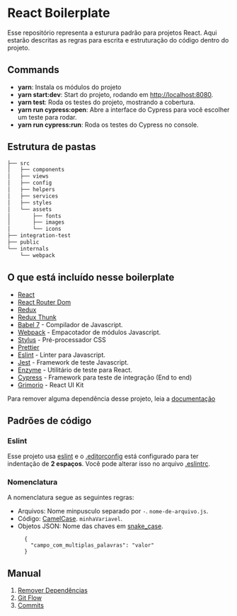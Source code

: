 # React Boilerplate

Esse repositório representa a esturura padrão para projetos React. Aqui estarão descritas as regras para escrita e estruturação do código dentro do projeto.

## Commands

* **yarn**: Instala os módulos do projeto
* **yarn start:dev**: Start do projeto, rodando em [http://localhost:8080](http://localhost:8080).
* **yarn test**: Roda os testes do projeto, mostrando a cobertura.
* **yarn run cypress:open**: Abre a interface do Cypress para você escolher um teste para rodar.
* **yarn run cypress:run**: Roda os testes do Cypress no console.

## Estrutura de pastas

```sh
├── src
│   ├── components
│   ├── views
│   ├── config
│   ├── helpers
│   ├── services
│   ├── styles
│   └── assets
│       ├── fonts
│       ├── images
│       └── icons
├── integration-test
├── public
└── internals
    └── webpack
```

## O que está incluído nesse boilerplate

- [React](https://facebook.github.io/react/)
- [React Router Dom](https://github.com/ReactTraining/react-router)
- [Redux](http://redux.js.org/docs/introduction/)
- [Redux Thunk](http://redux.js.org/docs/introduction/)
- [Babel 7](https://babeljs.io/) - Compilador de Javascript.
- [Webpack](https://webpack.github.io/) - Empacotador de módulos Javascript.
- [Stylus](http://stylus-lang.com/) - Pré-processador CSS
- [Prettier](https://prettier.io/)
- [Eslint](http://eslint.org/) - Linter para Javascript.
- [Jest](https://jestjs.io/) - Framework de teste Javascript.
- [Enzyme](http://airbnb.io/enzyme/) - Utilitário de teste para React.
- [Cypress](https://www.cypress.io/) - Framework para teste de integração (End to end)
- [Grimorio](https://github.com/b2wads/grimorio-ui) - React UI Kit

Para remover alguma dependência desse projeto, leia a [documentação](./docs/01-remove-dependencies.md)

## Padrões de código

### Eslint

Esse projeto usa [eslint](http://eslint.org/) e o [.editorconfig](http://editorconfig.org/) está configurado para ter indentação de **2 espaços**. Você pode alterar isso no arquivo [.eslintrc](https://github.com/lyef/lyef-redux-boilerplate/blob/master/.eslintrc#L16).


### Nomenclatura

A nomenclatura segue as seguintes regras:

 - Arquivos: Nome minpusculo separado por `-`. `nome-de-arquivo.js`.
 - Código: [CamelCase](https://pt.wikipedia.org/wiki/CamelCase). `minhaVariavel`.
 - Objetos JSON: Nome das chaves em [snake_case](https://en.wikipedia.org/wiki/Snake_case).
    ```
      {
        "campo_com_multiplas_palavras": "valor"
      }
    ```

## Manual

1. [Remover Dependências](./docs/01-remove-dependencies.md)
2. [Git Flow](./docs/03-git-flow.md)
3. [Commits](./docs/03-commits.md)